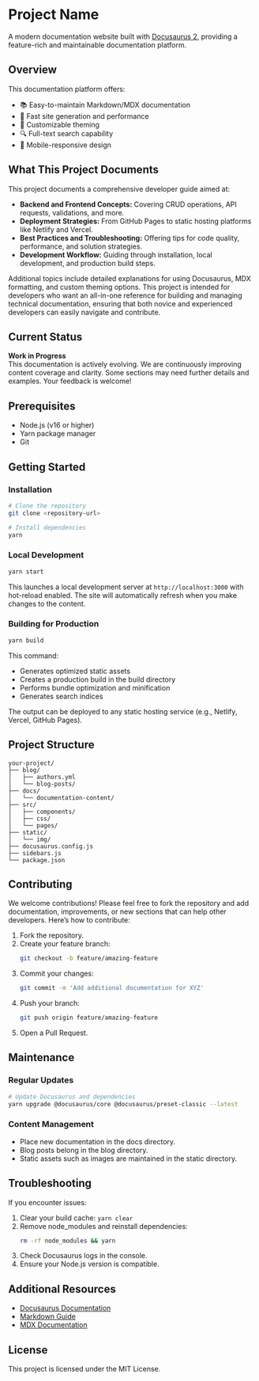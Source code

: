 
# Project Name

A modern documentation website built with [Docusaurus 2](https://docusaurus.io/), providing a feature-rich and maintainable documentation platform.

## Overview

This documentation platform offers:
- 📚 Easy-to-maintain Markdown/MDX documentation
- 🎯 Fast site generation and performance
- 🎨 Customizable theming
- 🔍 Full-text search capability
- 📱 Mobile-responsive design

## What This Project Documents

This project documents a comprehensive developer guide aimed at:
- **Backend and Frontend Concepts:** Covering CRUD operations, API requests, validations, and more.
- **Deployment Strategies:** From GitHub Pages to static hosting platforms like Netlify and Vercel.
- **Best Practices and Troubleshooting:** Offering tips for code quality, performance, and solution strategies.
- **Development Workflow:** Guiding through installation, local development, and production build steps.

Additional topics include detailed explanations for using Docusaurus, MDX formatting, and custom theming options. This project is intended for developers who want an all-in-one reference for building and managing technical documentation, ensuring that both novice and experienced developers can easily navigate and contribute.

## Current Status

**Work in Progress**  
This documentation is actively evolving. We are continuously improving content coverage and clarity. Some sections may need further details and examples. Your feedback is welcome!

## Prerequisites

- Node.js (v16 or higher)
- Yarn package manager
- Git

## Getting Started

### Installation

```bash
# Clone the repository
git clone <repository-url>

# Install dependencies
yarn
```

### Local Development

```bash
yarn start
```

This launches a local development server at `http://localhost:3000` with hot-reload enabled. The site will automatically refresh when you make changes to the content.

### Building for Production

```bash
yarn build
```

This command:
- Generates optimized static assets
- Creates a production build in the build directory
- Performs bundle optimization and minification
- Generates search indices

The output can be deployed to any static hosting service (e.g., Netlify, Vercel, GitHub Pages).


## Project Structure

```
your-project/
├── blog/
│   ├── authors.yml
│   └── blog-posts/
├── docs/
│   └── documentation-content/
├── src/
│   ├── components/
│   ├── css/
│   └── pages/
├── static/
│   └── img/
├── docusaurus.config.js
├── sidebars.js
└── package.json
```

## Contributing

We welcome contributions! Please feel free to fork the repository and add documentation, improvements, or new sections that can help other developers. Here’s how to contribute:
1. Fork the repository.
2. Create your feature branch:
   ```bash
   git checkout -b feature/amazing-feature
   ```
3. Commit your changes:
   ```bash
   git commit -m 'Add additional documentation for XYZ'
   ```
4. Push your branch:
   ```bash
   git push origin feature/amazing-feature
   ```
5. Open a Pull Request.

## Maintenance

### Regular Updates

```bash
# Update Docusaurus and dependencies
yarn upgrade @docusaurus/core @docusaurus/preset-classic --latest
```

### Content Management

- Place new documentation in the docs directory.
- Blog posts belong in the blog directory.
- Static assets such as images are maintained in the static directory.

## Troubleshooting

If you encounter issues:
1. Clear your build cache: `yarn clear`
2. Remove node_modules and reinstall dependencies:
   ```bash
   rm -rf node_modules && yarn
   ```
3. Check Docusaurus logs in the console.
4. Ensure your Node.js version is compatible.

## Additional Resources

- [Docusaurus Documentation](https://docusaurus.io/docs)
- [Markdown Guide](https://www.markdownguide.org/)
- [MDX Documentation](https://mdxjs.com/)

## License

This project is licensed under the MIT License.

